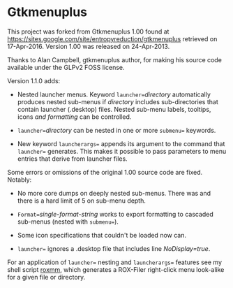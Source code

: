 # Gtkmenuplus

This project was forked from Gtkmenuplus 1.00 found at
https://sites.google.com/site/entropyreduction/gtkmenuplus
retrieved on 17-Apr-2016. Version 1.00 was released on 24-Apr-2013.

Thanks to Alan Campbell, gtkmenuplus author, for making his source code
available under the GLPv2 FOSS license.

Version 1.1.0 adds:

 * Nested launcher menus. Keyword `launcher=`_directory_ automatically
   produces nested sub-menus if _directory_ includes sub-directories that
   contain launcher (.desktop) files. Nested sub-menu labels, tooltips,
   icons _and formatting_ can be controlled.

 * `launcher=`_directory_ can be nested in one or more `submenu=`
   keywords.

 * New keyword `launcherargs=` appends its argument to the command that
   `launcher=` generates. This makes it possible to pass parameters to
   menu entries that derive from launcher files.

 Some errors or omissions of the original 1.00 source code are fixed. Notably:

 * No more core dumps on deeply nested sub-menus. There was and there is
   a hard limit of 5 on sub-menu depth.
 
 * `Format=`_single-format-string_ works to export formatting to
   cascaded sub-menus (nested with `submenu=`).

 * Some icon specifications that couldn't be loaded now can.

 * `launcher=` ignores a .desktop file that includes line _NoDisplay=true_.

For an application of `launcher=` nesting and `launcherargs=` features
see my shell script [roxmm](https://github.com/step-/script-trove/),
which generates a ROX-Filer right-click menu look-alike for a given file
or directory.
